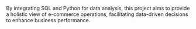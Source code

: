 By integrating SQL and Python for data analysis, this project aims to provide a holistic view of e-commerce operations, 
facilitating data-driven decisions to enhance business performance.
